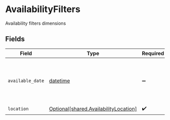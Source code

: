 # AvailabilityFilters

Availability filters dimensions


## Fields

| Field                                                                                    | Type                                                                                     | Required                                                                                 | Description                                                                              | Example                                                                                  |
| ---------------------------------------------------------------------------------------- | ---------------------------------------------------------------------------------------- | ---------------------------------------------------------------------------------------- | ---------------------------------------------------------------------------------------- | ---------------------------------------------------------------------------------------- |
| `available_date`                                                                         | [datetime](https://docs.python.org/3/library/datetime.html#datetime-objects)             | :heavy_minus_sign:                                                                       | A value to be matched against the availability window (start & end date)                 | 2017-07-21                                                                               |
| `location`                                                                               | [Optional[shared.AvailabilityLocation]](undefined/models/shared/availabilitylocation.md) | :heavy_check_mark:                                                                       | N/A                                                                                      |                                                                                          |